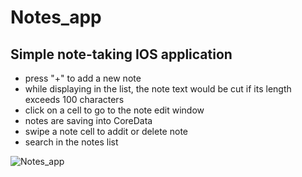# Notes_app

Simple note-taking IOS application
---------------------------------------------------------------------------------------------------------------
- press "+" to add a new note
- while displaying in the list, the note text would be cut if its length exceeds 100 characters
- click on a cell to go to the note edit window
- notes are saving into CoreData
- swipe a note cell to addit or delete note
- search in the notes list

![Notes_app](https://github.com/nkuchyna/Notes_app/blob/master/Note_app.gif)
